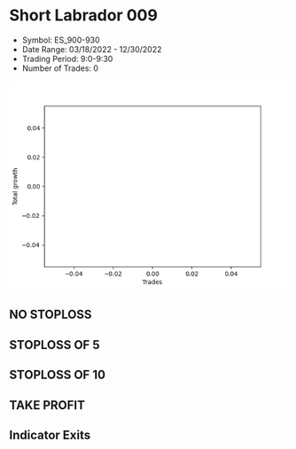 # Short Labrador 009 
- Symbol: ES_900-930
- Date Range: 03/18/2022 - 12/30/2022
- Trading Period: 9:0-9:30
- Number of Trades: 0

![Plot](ShortLabrador009ES_900-930.png)
## NO STOPLOSS














## STOPLOSS OF 5














## STOPLOSS OF 10














## TAKE PROFIT











## Indicator Exits


